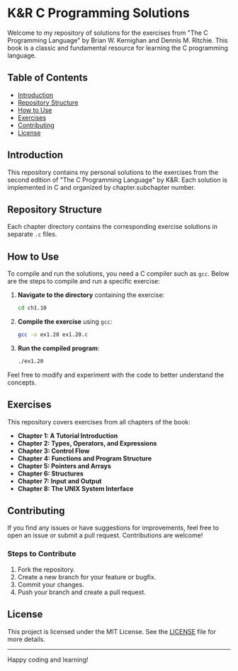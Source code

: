 # K&R C Programming Solutions

Welcome to my repository of solutions for the exercises from "The C Programming Language" by Brian W. Kernighan and Dennis M. Ritchie. This book is a classic and fundamental resource for learning the C programming language.

## Table of Contents

-   [Introduction](#introduction)
-   [Repository Structure](#repository-structure)
-   [How to Use](#how-to-use)
-   [Exercises](#exercises)
-   [Contributing](#contributing)
-   [License](#license)

## Introduction

This repository contains my personal solutions to the exercises from the second edition of "The C Programming Language" by K&R. Each solution is implemented in C and organized by chapter.subchapter number.

## Repository Structure

Each chapter directory contains the corresponding exercise solutions in separate `.c` files.

## How to Use

To compile and run the solutions, you need a C compiler such as `gcc`. Below are the steps to compile and run a specific exercise:

1. **Navigate to the directory** containing the exercise:

    ```sh
    cd ch1.10

    ```

2. **Compile the exercise** using `gcc`:

    ```sh
    gcc -o ex1.20 ex1.20.c
    ```

3. **Run the compiled program**:
    ```sh
    ./ex1.20
    ```

Feel free to modify and experiment with the code to better understand the concepts.

## Exercises

This repository covers exercises from all chapters of the book:

-   **Chapter 1: A Tutorial Introduction**
-   **Chapter 2: Types, Operators, and Expressions**
-   **Chapter 3: Control Flow**
-   **Chapter 4: Functions and Program Structure**
-   **Chapter 5: Pointers and Arrays**
-   **Chapter 6: Structures**
-   **Chapter 7: Input and Output**
-   **Chapter 8: The UNIX System Interface**

## Contributing

If you find any issues or have suggestions for improvements, feel free to open an issue or submit a pull request. Contributions are welcome!

### Steps to Contribute

1. Fork the repository.
2. Create a new branch for your feature or bugfix.
3. Commit your changes.
4. Push your branch and create a pull request.

## License

This project is licensed under the MIT License. See the [LICENSE](LICENSE) file for more details.

---

Happy coding and learning!
